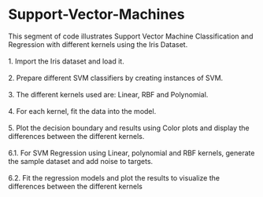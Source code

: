 # Support-Vector-Machines
This segment of code illustrates Support Vector Machine Classification and Regression with different kernels using the Iris Dataset.<br>
<br>1. Import the Iris dataset and load it. <br>
<br>2. Prepare different SVM classifiers by creating instances of SVM. <br>
<br>3. The different kernels used are: Linear, RBF and Polynomial. <br>
<br>4. For each kernel, fit the data into the model. <br>
<br>5. Plot the decision boundary and results using Color plots and display the differences between the different kernels. <br>
<br>6.1. For SVM Regression using Linear, polynomial and RBF kernels, generate the sample dataset and add noise to targets. <br>
<br>6.2. Fit the regression models and plot the results to visualize the differences between the different kernels<br>
